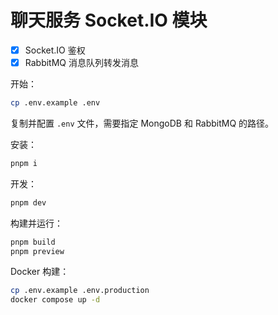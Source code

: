 # 聊天服务 Socket.IO 模块

- [x] Socket.IO 鉴权
- [x] RabbitMQ 消息队列转发消息

开始：

```bash
cp .env.example .env
```

复制并配置 `.env` 文件，需要指定 MongoDB 和 RabbitMQ 的路径。

安装：

```bash
pnpm i
```

开发：

```bash
pnpm dev
```

构建并运行：

```bash
pnpm build
pnpm preview
```

Docker 构建：

```bash
cp .env.example .env.production
docker compose up -d
```
